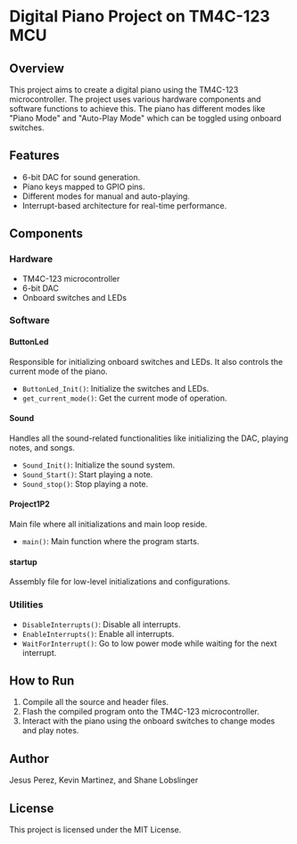 # Digital Piano Project on TM4C-123 MCU

## Overview

This project aims to create a digital piano using the TM4C-123 microcontroller. The project uses various hardware components and software functions to achieve this. The piano has different modes like "Piano Mode" and "Auto-Play Mode" which can be toggled using onboard switches.

## Features

- 6-bit DAC for sound generation.
- Piano keys mapped to GPIO pins.
- Different modes for manual and auto-playing.
- Interrupt-based architecture for real-time performance.

## Components

### Hardware

- TM4C-123 microcontroller
- 6-bit DAC
- Onboard switches and LEDs

### Software

#### ButtonLed

Responsible for initializing onboard switches and LEDs. It also controls the current mode of the piano.

- `ButtonLed_Init()`: Initialize the switches and LEDs.
- `get_current_mode()`: Get the current mode of operation.

#### Sound

Handles all the sound-related functionalities like initializing the DAC, playing notes, and songs.

- `Sound_Init()`: Initialize the sound system.
- `Sound_Start()`: Start playing a note.
- `Sound_stop()`: Stop playing a note.

#### Project1P2

Main file where all initializations and main loop reside.

- `main()`: Main function where the program starts.

#### startup

Assembly file for low-level initializations and configurations.

### Utilities

- `DisableInterrupts()`: Disable all interrupts.
- `EnableInterrupts()`: Enable all interrupts.
- `WaitForInterrupt()`: Go to low power mode while waiting for the next interrupt.

## How to Run

1. Compile all the source and header files.
2. Flash the compiled program onto the TM4C-123 microcontroller.
3. Interact with the piano using the onboard switches to change modes and play notes.

## Author

Jesus Perez, Kevin Martinez, and Shane Lobslinger

## License

This project is licensed under the MIT License.

